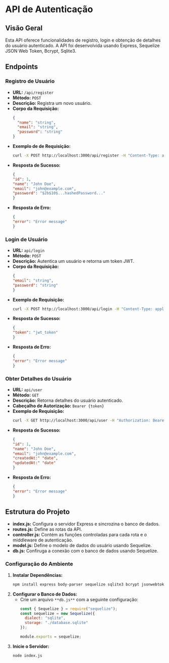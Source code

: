 # API de Autenticação

## Visão Geral

Esta API oferece funcionalidades de registro, login e obtenção de detalhes do usuário autenticado. A API foi desenvolvida usando Express, Sequelize JSON Web Token, Bcrypt, Sqlite3.

## Endpoints

### Registro de Usuário

- **URL:** `/api/register`
- **Método:** `POST`
- **Descrição:** Registra um novo usuário.
- **Corpo da Requisição:**
  ```json
  {
    "name": "string",
    "email": "string",
    "password": "string"
  }
- **Exemplo de de Requisição:**
  ```bash
  curl -X POST http://localhost:3000/api/register -H "Content-Type: application/json" -d '{"name": "John Doe", "email": "john@example.com", "password": "password123"}'
- **Resposta de Sucesso:**
  ```json
  {
  "id": 1,
  "name": "John Doe",
  "email": "john@example.com",
  "password": "$2b$10$...hashedPassword..."
  }
- **Resposta de Erro:**
  ```json
  {
  "error": "Error message"
  }

### Login de Usuário
- **URL:** `api/login`
- **Método:** `POST`
- **Descrição:** Autentica um usuário e retorna um token JWT.
- **Corpo da Requisição:**
  ```json
  {
  "email": "string",
  "password": "string"
  }
- **Exemplo de Requisição:**
  ```bash
  curl -X POST http://localhost:3000/api/login -H "Content-Type: application/json" -d '{"email": "john@example.com", "password": "password123"}'
- **Resposta de Sucesso:**
  ```json
  {
  "token": "jwt_token"
  }
- **Resposta de Erro:**
  ```json
  {
  "error": "Error message"
  }

### Obter Detalhes do Usuário
- **URL:** `api/user`
- **Método:** `GET`
- **Descrição:** Retorna detalhes do usuário autenticado.
- **Cabeçalho de Autorização:** `Bearer {token}`
- **Exemplo de Requisição:**
  ```bash
  curl -X GET http://localhost:3000/api/user -H "Authorization: Bearer jwt_token"
- **Resposta de Sucesso:**
  ```json
  {
  "id": 1,
  "name": "John Doe",
  "email": "john@example.com",
  "createdAt:" "date",
  "updatedAt:" "date"
  }
- **Resposta de Erro:**
  ```json
  {
  "error": "Error message"
  }

## Estrutura do Projeto
- **index.js:** Configura o servidor Express e sincrozina o banco de dados.
- **routes.js:** Define as rotas da API.
- **controller.js:** Contém as funções controladas para cada rota e o middleware de autenticação.
- **model.js:** Define o modelo de dados do usuário usando Sequelize.
- **db.js:** Confiruga a conexão com o banco de dados usando Sequelize.

### Configuração do Ambiente
1. **Instalar Dependências:**
   ```bash
   npm install express body-parser sequelize sqlite3 bcrypt jsonwebtoken
2. **Configurar o Banco de Dados:**
   - Crie um arquivo `**db.js**` com a seguinte configuração:
     ```javascript
     const { Sequelize } = require("sequelize");
     const sequelize = new Sequelize({
       dialect: "sqlite",
       storage: "./database.sqlite"
     });

     module.exports = sequelize;
3. **Inicie o Servidor:**
   ```bash
   node index.js
